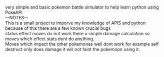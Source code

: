 very simple and basic pokemon battle simulator to help learn python using PokeAPI\
--NOTES--\
This is a small project to imporve my knowledge of APIS and python\
because of this there are a few known crucial bugs\
status effect moves do not work there a simple damage calculation so moves which effect stats dont do anything.\
Moves which impact the other pokemonas well dont work for example self destruct only does damage it will not faint the 
pokemopn using it.

